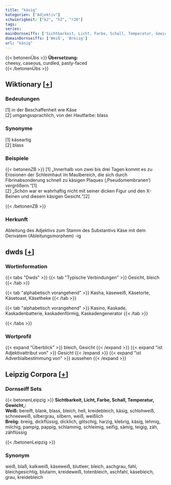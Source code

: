 ```yaml
---
title: "käsig"
kategorien: ["Adjektiv"]
schwierigkeit: ["k2", "h2", "r20"]
tags:
series:
mainDornseiffs: ['Sichtbarkeit, Licht, Farbe, Schall, Temperatur, Gewicht,']
domainDornseiffs: ['Weiß', 'Breiig']
url: "käsig"
---
```


{{< betonenÜbs >}}
**Übersetzung:**  
cheesy, caseous, curdled, pasty-faced  
{{< /betonenÜbs >}}

## Wiktionary [[+](https://de.wiktionary.org/wiki/käsig)]

### Bedeutungen
[1] in der Beschaffenheit wie Käse  
[2] umgangssprachlich, von der Hautfarbe: blass  

### Synonyme
[1] käseartig  
[2] blass  

### Beispiele
{{< betonenZB >}}
[1] „Innerhalb von zwei bis drei Tagen kommt es zu Erosionen der Schleimhaut im Maulbereich, die sich durch Fibrinabsonderung schnell zu käsigen Plaques (‚Pseudomembranen‘) vergrößern.“[1]  
[2] „Schön war er wahrhaftig nicht mit seiner dicken Figur und den X-Beinen und diesem käsigen Gesicht.“[2]  

{{< /betonenZB >}}
### Herkunft
Ableitung des Adjektivs zum Stamm des Substantivs Käse mit dem Derivatem (Ableitungsmorphem) -ig  



## dwds [[+](https://www.dwds.de/wb/käsig)]

### Wortinformation
{{< tabs "Dwds" >}}
{{< tab "Typische Verbindungen" >}}
Gesicht, bleich
{{< /tab >}}

{{< tab "alphabetisch vorangehend" >}}
Kasha, käseweiß, Käsetorte, Käsetoast, Käsetheke
{{< /tab >}}

{{< tab "alphabetisch vorangehend" >}}
Kasino, Kaskade, Kaskadenbatterie, kaskadenförmig, Kaskadengenerator
{{< /tab >}}

{{< /tabs >}}

### Wortprofil
{{< expand "Überblick" >}} bleich, Gesicht {{< /expand >}}
{{< expand "ist Adjektivattribut von" >}} Gesicht {{< /expand >}}
{{< expand "ist Adverbialbestimmung von" >}} aussehen {{< /expand >}}

## Leipzig Corpora [[+](https://corpora.uni-leipzig.de/en/res?word=käsig&corpusId=deu_newscrawl-public_2018)]

### Dornseiff Sets
{{< betonenLeipzig >}}
**Sichtbarkeit, Licht, Farbe, Schall, Temperatur, Gewicht,:**  
**Weiß:** bereift, blank, blass, bleich, hell, kreidebleich, käsig, schlohweiß, schneeweiß, silbergrau, silbern, weiß, weißlich  
**Breiig:** breiig, dickflüssig, dicklich, glitschig, harzig, klebrig, käsig, lehmig, milchig, pampig, pappig, schlammig, schleimig, seifig, sämig, teigig, zäh, zähflüssig  

{{< /betonenLeipzig >}}

### Synonym
weiß, blaß, kalkweiß, käseweiß, blutleer, bleich, aschgrau, fahl, bleichgesichtig, blutarm, kreideweiß, totenbleich, aschfahl, käsebleich, grau, kreidebleich

